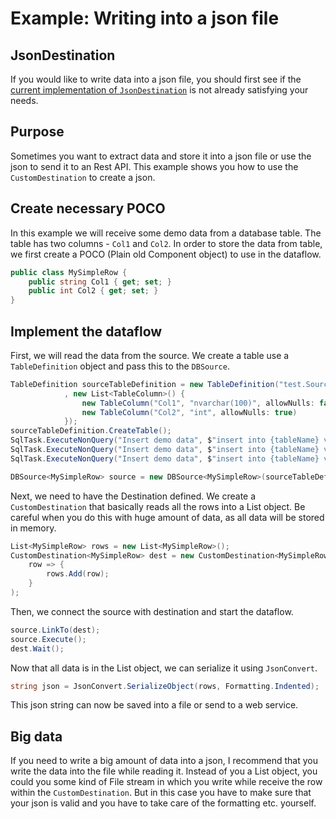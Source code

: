 # Example: Writing into a json file

## JsonDestination

If you would like to write data into a json file, you should first see 
if the [current implementation of `JsonDestination`](../dataflow/dataflow_file_sources_destinations.md) is not already satisfying your needs. 

## Purpose

Sometimes you want to extract data and store it into a json file or use the json to send it to an Rest API. 
This example shows you how to use the `CustomDestination` to create a json. 

## Create necessary POCO

In this example we will receive some demo data from a database table. The table has two columns - `Col1` and `Col2`. 
In order to store the data from table, we first create a POCO (Plain old Component object) to use in the dataflow. 

```C#
public class MySimpleRow {
    public string Col1 { get; set; }
    public int Col2 { get; set; }
}
```

## Implement the dataflow

First, we will read the data from the source. We create a table use a `TableDefinition` object and pass this
to the `DBSource`.

```C#
TableDefinition sourceTableDefinition = new TableDefinition("test.Source"
            , new List<TableColumn>() {
                new TableColumn("Col1", "nvarchar(100)", allowNulls: false),
                new TableColumn("Col2", "int", allowNulls: true)
            });
sourceTableDefinition.CreateTable();
SqlTask.ExecuteNonQuery("Insert demo data", $"insert into {tableName} values('Test1',1)");
SqlTask.ExecuteNonQuery("Insert demo data", $"insert into {tableName} values('Test2',2)");
SqlTask.ExecuteNonQuery("Insert demo data", $"insert into {tableName} values('Test3',3)");

DBSource<MySimpleRow> source = new DBSource<MySimpleRow>(sourceTableDefinition);
```

Next, we need to have the Destination defined. We create a `CustomDestination` that basically reads all the rows
into a List object. Be careful when you do this with huge amount of data, as all data will be stored in memory. 

```C#
List<MySimpleRow> rows = new List<MySimpleRow>();
CustomDestination<MySimpleRow> dest = new CustomDestination<MySimpleRow>(
    row => {
        rows.Add(row);
    }
);
```

Then, we connect the source with destination and start the dataflow.

```C#
source.LinkTo(dest);
source.Execute();
dest.Wait();
```

Now that all data is in the List object, we can serialize it using `JsonConvert`. 

```C#
string json = JsonConvert.SerializeObject(rows, Formatting.Indented);
```

This json string can now be saved into a file or send to a web service. 

## Big data

If you need to write a big amount of data into a json, I recommend that you write the data into the file while reading it.
Instead of you a List object, you could you some kind of File stream in which you write while receive the row within the 
`CustomDestination`. But in this case you have to make sure that your json is valid and you have to take care of the
formatting etc. yourself.
